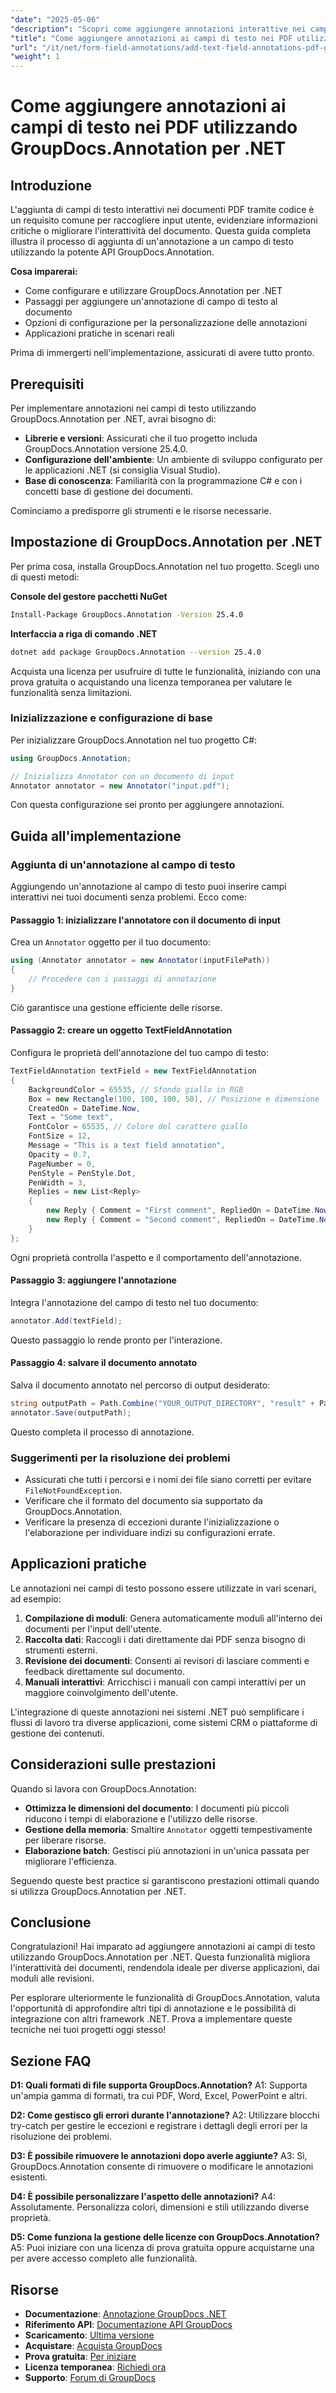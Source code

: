 ```yaml
---
"date": "2025-05-06"
"description": "Scopri come aggiungere annotazioni interattive nei campi di testo ai tuoi documenti PDF utilizzando GroupDocs.Annotation per .NET. Segui questa guida passo passo per migliorare l'interattività dei documenti."
"title": "Come aggiungere annotazioni ai campi di testo nei PDF utilizzando GroupDocs.Annotation per .NET (tutorial)"
"url": "/it/net/form-field-annotations/add-text-field-annotations-pdf-groupdocs-net/"
"weight": 1
---
```


# Come aggiungere annotazioni ai campi di testo nei PDF utilizzando GroupDocs.Annotation per .NET

## Introduzione

L'aggiunta di campi di testo interattivi nei documenti PDF tramite codice è un requisito comune per raccogliere input utente, evidenziare informazioni critiche o migliorare l'interattività del documento. Questa guida completa illustra il processo di aggiunta di un'annotazione a un campo di testo utilizzando la potente API GroupDocs.Annotation.

**Cosa imparerai:**
- Come configurare e utilizzare GroupDocs.Annotation per .NET
- Passaggi per aggiungere un'annotazione di campo di testo al documento
- Opzioni di configurazione per la personalizzazione delle annotazioni
- Applicazioni pratiche in scenari reali

Prima di immergerti nell'implementazione, assicurati di avere tutto pronto.

## Prerequisiti

Per implementare annotazioni nei campi di testo utilizzando GroupDocs.Annotation per .NET, avrai bisogno di:
- **Librerie e versioni**: Assicurati che il tuo progetto includa GroupDocs.Annotation versione 25.4.0.
- **Configurazione dell'ambiente**: Un ambiente di sviluppo configurato per le applicazioni .NET (si consiglia Visual Studio).
- **Base di conoscenza**: Familiarità con la programmazione C# e con i concetti base di gestione dei documenti.

Cominciamo a predisporre gli strumenti e le risorse necessarie.

## Impostazione di GroupDocs.Annotation per .NET

Per prima cosa, installa GroupDocs.Annotation nel tuo progetto. Scegli uno di questi metodi:

**Console del gestore pacchetti NuGet**
```bash
Install-Package GroupDocs.Annotation -Version 25.4.0
```

**Interfaccia a riga di comando .NET**
```bash
dotnet add package GroupDocs.Annotation --version 25.4.0
```

Acquista una licenza per usufruire di tutte le funzionalità, iniziando con una prova gratuita o acquistando una licenza temporanea per valutare le funzionalità senza limitazioni.

### Inizializzazione e configurazione di base

Per inizializzare GroupDocs.Annotation nel tuo progetto C#:
```csharp
using GroupDocs.Annotation;

// Inizializza Annotator con un documento di input
Annotator annotator = new Annotator("input.pdf");
```
Con questa configurazione sei pronto per aggiungere annotazioni.

## Guida all'implementazione

### Aggiunta di un'annotazione al campo di testo

Aggiungendo un'annotazione al campo di testo puoi inserire campi interattivi nei tuoi documenti senza problemi. Ecco come:

#### Passaggio 1: inizializzare l'annotatore con il documento di input
Crea un `Annotator` oggetto per il tuo documento:
```csharp
using (Annotator annotator = new Annotator(inputFilePath))
{
    // Procedere con i passaggi di annotazione
}
```
Ciò garantisce una gestione efficiente delle risorse.

#### Passaggio 2: creare un oggetto TextFieldAnnotation
Configura le proprietà dell'annotazione del tuo campo di testo:
```csharp
TextFieldAnnotation textField = new TextFieldAnnotation
{
    BackgroundColor = 65535, // Sfondo giallo in RGB
    Box = new Rectangle(100, 100, 100, 50), // Posizione e dimensione
    CreatedOn = DateTime.Now,
    Text = "Some text",
    FontColor = 65535, // Colore del carattere giallo
    FontSize = 12,
    Message = "This is a text field annotation",
    Opacity = 0.7,
    PageNumber = 0,
    PenStyle = PenStyle.Dot,
    PenWidth = 3,
    Replies = new List<Reply>
    {
        new Reply { Comment = "First comment", RepliedOn = DateTime.Now },
        new Reply { Comment = "Second comment", RepliedOn = DateTime.Now }
    }
};
```
Ogni proprietà controlla l'aspetto e il comportamento dell'annotazione.

#### Passaggio 3: aggiungere l'annotazione
Integra l'annotazione del campo di testo nel tuo documento:
```csharp
annotator.Add(textField);
```
Questo passaggio lo rende pronto per l'interazione.

#### Passaggio 4: salvare il documento annotato
Salva il documento annotato nel percorso di output desiderato:
```csharp
string outputPath = Path.Combine("YOUR_OUTPUT_DIRECTORY", "result" + Path.GetExtension(inputFilePath));
annotator.Save(outputPath);
```
Questo completa il processo di annotazione.

### Suggerimenti per la risoluzione dei problemi
- Assicurati che tutti i percorsi e i nomi dei file siano corretti per evitare `FileNotFoundException`.
- Verificare che il formato del documento sia supportato da GroupDocs.Annotation.
- Verificare la presenza di eccezioni durante l'inizializzazione o l'elaborazione per individuare indizi su configurazioni errate.

## Applicazioni pratiche

Le annotazioni nei campi di testo possono essere utilizzate in vari scenari, ad esempio:
1. **Compilazione di moduli**: Genera automaticamente moduli all'interno dei documenti per l'input dell'utente.
2. **Raccolta dati**: Raccogli i dati direttamente dai PDF senza bisogno di strumenti esterni.
3. **Revisione dei documenti**: Consenti ai revisori di lasciare commenti e feedback direttamente sul documento.
4. **Manuali interattivi**: Arricchisci i manuali con campi interattivi per un maggiore coinvolgimento dell'utente.

L'integrazione di queste annotazioni nei sistemi .NET può semplificare i flussi di lavoro tra diverse applicazioni, come sistemi CRM o piattaforme di gestione dei contenuti.

## Considerazioni sulle prestazioni

Quando si lavora con GroupDocs.Annotation:
- **Ottimizza le dimensioni del documento**: I documenti più piccoli riducono i tempi di elaborazione e l'utilizzo delle risorse.
- **Gestione della memoria**: Smaltire `Annotator` oggetti tempestivamente per liberare risorse.
- **Elaborazione batch**: Gestisci più annotazioni in un'unica passata per migliorare l'efficienza.

Seguendo queste best practice si garantiscono prestazioni ottimali quando si utilizza GroupDocs.Annotation per .NET.

## Conclusione

Congratulazioni! Hai imparato ad aggiungere annotazioni ai campi di testo utilizzando GroupDocs.Annotation per .NET. Questa funzionalità migliora l'interattività dei documenti, rendendola ideale per diverse applicazioni, dai moduli alle revisioni.

Per esplorare ulteriormente le funzionalità di GroupDocs.Annotation, valuta l'opportunità di approfondire altri tipi di annotazione e le possibilità di integrazione con altri framework .NET. Prova a implementare queste tecniche nei tuoi progetti oggi stesso!

## Sezione FAQ

**D1: Quali formati di file supporta GroupDocs.Annotation?**
A1: Supporta un'ampia gamma di formati, tra cui PDF, Word, Excel, PowerPoint e altri.

**D2: Come gestisco gli errori durante l'annotazione?**
A2: Utilizzare blocchi try-catch per gestire le eccezioni e registrare i dettagli degli errori per la risoluzione dei problemi.

**D3: È possibile rimuovere le annotazioni dopo averle aggiunte?**
A3: Sì, GroupDocs.Annotation consente di rimuovere o modificare le annotazioni esistenti.

**D4: È possibile personalizzare l'aspetto delle annotazioni?**
A4: Assolutamente. Personalizza colori, dimensioni e stili utilizzando diverse proprietà.

**D5: Come funziona la gestione delle licenze con GroupDocs.Annotation?**
A5: Puoi iniziare con una licenza di prova gratuita oppure acquistarne una per avere accesso completo alle funzionalità.

## Risorse
- **Documentazione**: [Annotazione GroupDocs .NET](https://docs.groupdocs.com/annotation/net/)
- **Riferimento API**: [Documentazione API GroupDocs](https://reference.groupdocs.com/annotation/net/)
- **Scaricamento**: [Ultima versione](https://releases.groupdocs.com/annotation/net/)
- **Acquistare**: [Acquista GroupDocs](https://purchase.groupdocs.com/buy)
- **Prova gratuita**: [Per iniziare](https://releases.groupdocs.com/annotation/net/)
- **Licenza temporanea**: [Richiedi ora](https://purchase.groupdocs.com/temporary-license/)
- **Supporto**: [Forum di GroupDocs](https://forum.groupdocs.com/c/annotation/)